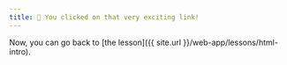 ```yaml
---
title: 🎉 You clicked on that very exciting link!
---
```


Now, you can go back to [the lesson]({{ site.url }}/web-app/lessons/html-intro).
